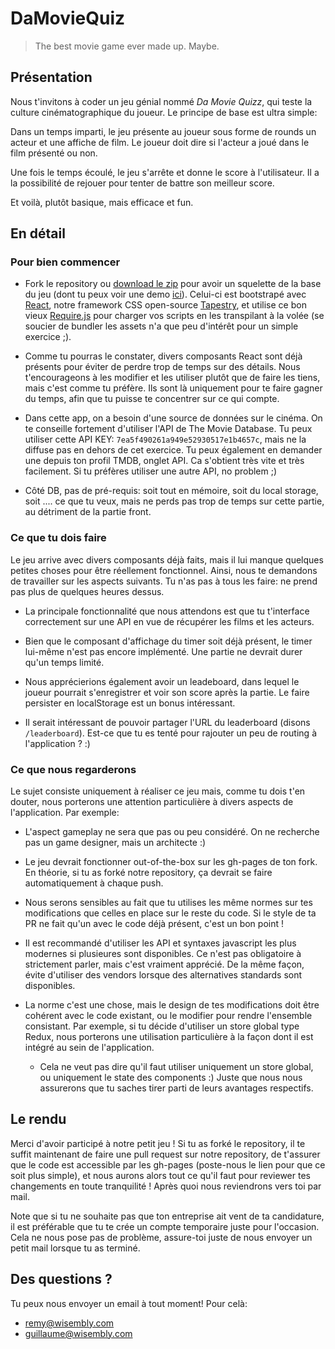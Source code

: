 # DaMovieQuiz

> The best movie game ever made up. Maybe.

## Présentation

Nous t'invitons à coder un jeu génial nommé *Da Movie Quizz*, qui teste la culture cinématographique du joueur. Le principe de base est ultra simple:

Dans un temps imparti, le jeu présente au joueur sous forme de rounds un acteur et une affiche de film. Le joueur doit dire si l'acteur a joué dans le film présenté ou non.

Une fois le temps écoulé, le jeu s'arrête et donne le score à l'utilisateur. Il a la possibilité de rejouer pour tenter de battre son meilleur score.

Et voilà, plutôt basique, mais efficace et fun.

## En détail

### Pour bien commencer

- Fork le repository ou [download le zip](https://github.com/Wisembly/DaMovieQuiz/archive/master.zip) pour avoir un squelette de la base du jeu (dont tu peux voir une demo [ici](https://wisembly.github.io/DaMovieQuiz)). Celui-ci est bootstrapé avec [React](https://facebook.github.io/react/), notre framework CSS open-source [Tapestry](https://github.com/Wisembly/tapestry), et utilise ce bon vieux [Require.js](http://requirejs.org/) pour charger vos scripts en les transpilant à la volée (se soucier de bundler les assets n'a que peu d'intérêt pour un simple exercice ;).

- Comme tu pourras le constater, divers composants React sont déjà présents pour éviter de perdre trop de temps sur des détails. Nous t'encourageons à les modifier et les utiliser plutôt que de faire les tiens, mais c'est comme tu préfère. Ils sont là uniquement pour te faire gagner du temps, afin que tu puisse te concentrer sur ce qui compte.

- Dans cette app, on a besoin d'une source de données sur le cinéma. On te conseille fortement d'utiliser l'API de The Movie Database. Tu peux utiliser cette API KEY: `7ea5f490261a949e52930517e1b4657c`, mais ne la diffuse pas en dehors de cet exercice. Tu peux également en demander une depuis ton profil TMDB, onglet API. Ca s'obtient très vite et très facilement. Si tu préfères utiliser une autre API, no problem ;)

- Côté DB, pas de pré-requis: soit tout en mémoire, soit du local storage, soit .... ce que tu veux, mais ne perds pas trop de temps sur cette partie, au détriment de la partie front.

### Ce que tu dois faire

Le jeu arrive avec divers composants déjà faits, mais il lui manque quelques petites choses pour être réellement fonctionnel. Ainsi, nous te demandons de travailler sur les aspects suivants. Tu n'as pas à tous les faire: ne prend pas plus de quelques heures dessus.

- La principale fonctionnalité que nous attendons est que tu t'interface correctement sur une API en vue de récupérer les films et les acteurs.

- Bien que le composant d'affichage du timer soit déjà présent, le timer lui-même n'est pas encore implémenté. Une partie ne devrait durer qu'un temps limité.

- Nous apprécierions également avoir un leadeboard, dans lequel le joueur pourrait s'enregistrer et voir son score après la partie. Le faire persister en localStorage est un bonus intéressant.

- Il serait intéressant de pouvoir partager l'URL du leaderboard (disons `/leaderboard`). Est-ce que tu es tenté pour rajouter un peu de routing à l'application ? :)

### Ce que nous regarderons

Le sujet consiste uniquement à réaliser ce jeu mais, comme tu dois t'en douter, nous porterons une attention particulière à divers aspects de l'application. Par exemple:

- L'aspect gameplay ne sera que pas ou peu considéré. On ne recherche pas un game designer, mais un architecte :)

- Le jeu devrait fonctionner out-of-the-box sur les gh-pages de ton fork. En théorie, si tu as forké notre repository, ça devrait se faire automatiquement à chaque push.

- Nous serons sensibles au fait que tu utilises les même normes sur tes modifications que celles en place sur le reste du code. Si le style de ta PR ne fait qu'un avec le code déjà présent, c'est un bon point !

- Il est recommandé d'utiliser les API et syntaxes javascript les plus modernes si plusieures sont disponibles. Ce n'est pas obligatoire à strictement parler, mais c'est vraiment apprécié. De la même façon, évite d'utiliser des vendors lorsque des alternatives standards sont disponibles.

- La norme c'est une chose, mais le design de tes modifications doit être cohérent avec le code existant, ou le modifier pour rendre l'ensemble consistant. Par exemple, si tu décide d'utiliser un store global type Redux, nous porterons une utilisation particulière à la façon dont il est intégré au sein de l'application.

  - Cela ne veut pas dire qu'il faut utiliser uniquement un store global, ou uniquement le state des components :) Juste que nous nous assurerons que tu saches tirer parti de leurs avantages respectifs.

## Le rendu

Merci d'avoir participé à notre petit jeu ! Si tu as forké le repository, il te suffit maintenant de faire une pull request sur notre repository, de t'assurer que le code est accessible par les gh-pages (poste-nous le lien pour que ce soit plus simple), et nous aurons alors tout ce qu'il faut pour reviewer tes changements en toute tranquilité ! Après quoi nous reviendrons vers toi par mail.

Note que si tu ne souhaite pas que ton entreprise ait vent de ta candidature, il est préférable que tu te crée un compte temporaire juste pour l'occasion. Cela ne nous pose pas de problème, assure-toi juste de nous envoyer un petit mail lorsque tu as terminé.

## Des questions ?

Tu peux nous envoyer un email à tout moment! Pour celà:

- remy@wisembly.com
- guillaume@wisembly.com
